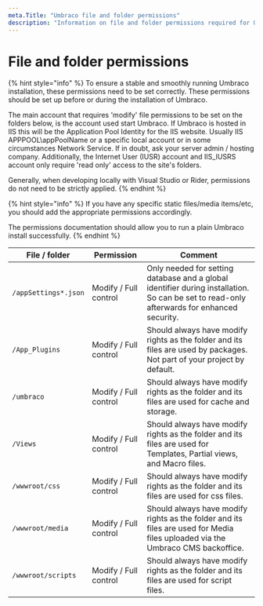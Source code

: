 ```yaml
---
meta.Title: "Umbraco file and folder permissions"
description: "Information on file and folder permissions required for Umbraco sites"
---
```


# File and folder permissions

{% hint style="info" %}
To ensure a stable and smoothly running Umbraco installation, these permissions need to be set correctly. These permissions should be set up before or during the installation of Umbraco.

The main account that requires 'modify' file permissions to be set on the folders below, is the account used start Umbraco. If Umbraco is hosted in IIS this will be the Application Pool Identity for the IIS website. Usually IIS APPPOOL\appPoolName or a specific local account or in some circumstances Network Service. If in doubt, ask your server admin / hosting company. Additionally, the Internet User (IUSR) account and IIS_IUSRS account only require 'read only' access to the site's folders.

Generally, when developing locally with Visual Studio or Rider, permissions do not need to be strictly applied.
{% endhint %}

{% hint style="info" %}
If you have any specific static files/media items/etc, you should add the appropriate permissions accordingly.

The permissions documentation should allow you to run a plain Umbraco install successfully.
{% endhint %}

|File / folder             |Permission             |Comment                                              |
|--------------------------|-----------------------|-----------------------------------------------------|
|`/appSettings*.json`      |Modify / Full control  |Only needed for setting database and a global identifier during installation. So can be set to read-only afterwards for enhanced security.|
|`/App_Plugins`            |Modify / Full control  |Should always have modify rights as the folder and its files are used by packages. Not part of your project by default.|
|`/umbraco`            |Modify / Full control  |Should always have modify rights as the folder and its files are used for cache and storage.|
|`/Views`            |Modify / Full control  |Should always have modify rights as the folder and its files are used for Templates, Partial views, and Macro files.|
|`/wwwroot/css`            |Modify / Full control  |Should always have modify rights as the folder and its files are used for css files.|
|`/wwwroot/media`            |Modify / Full control  |Should always have modify rights as the folder and its files are used for Media files uploaded via the Umbraco CMS backoffice.|
|`/wwwroot/scripts`            |Modify / Full control  |Should always have modify rights as the folder and its files are used for script files.|
